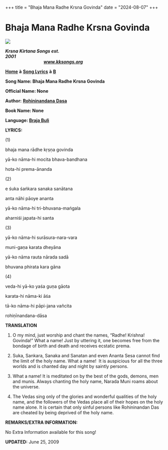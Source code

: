 +++
title = "Bhaja Mana Radhe Krsna Govinda"
date = "2024-08-07"
+++

# Bhaja Mana Radhe Krsna Govinda
**[![](http://kksongs.org/image_files/image002.jpg)](http://kksongs.org/)**

**_Krsna_** **_Kirtana Songs est. 2001_**                                                                                                                                                      **_www.kksongs.org_**

**[Home](http://kksongs.org/)** **à** **[Song Lyrics](http://kksongs.org/lyrics.html)** **à** **[B](http://kksongs.org/songs/song_b.html)**

**Song Name: Bhaja Mana Radhe Krsna Govinda**

**Official Name: None**

**Author:** [**Rohininandana** **Dasa**](http://kksongs.org/authors/list/rohininandana.html)

**Book Name: None**

**Language: [Braja Buli](http://kksongs.org/language/list/braja_buli.html)**

**LYRICS:**

(1)

bhaja mana rādhe kṛṣṇa govinda

yā-ko nāma\-hi mocita bhava-bandhana

hota\-hi prema-ānanda

(2)

e śuka śańkara sanaka sanātana

anta nāhi pāoye ananta

yā-ko nāma\-hi tri-bhuvana-mańgala

aharniśi japata\-hi santa

(3)

yā-ko nāma\-hi surāsura-nara-vara

muni-gaṇa karata dheyāna

yā-ko nāma rauta nārada sadā

bhuvana phirata kara gāna

(4)

veda\-hi yā-ko yaśa guṇa gāota

karata\-hi nāma-ki āśa

tā-ko nāma\-hi pāpi-jana vañcita

rohiṇīnandana-dāsa

**TRANSLATION**

1) O my mind, just worship and chant the names, “Radhe! Krishna! Govinda!” What a name! Just by uttering it, one becomes free from the bondage of birth and death and receives ecstatic prema.

2) Suka, Sankara, Sanaka and Sanatan and even Ananta Sesa cannot find the limit of the holy name. What a name!  It is auspicious for all the three worlds and is chanted day and night by saintly persons.

3) What a name! It is meditated on by the best of the gods, demons, men and munis. Always chanting the holy name, Narada Muni roams about the universe.

4) The Vedas sing only of the glories and wonderful qualities of the holy name, and the followers of the Vedas place all of their hopes on the holy name alone. It is certain that only sinful persons like Rohininandan Das are cheated by being deprived of the holy name.

**REMARKS/EXTRA INFORMATION:**

No Extra Information available for this song!

**UPDATED:** June 25, 2009